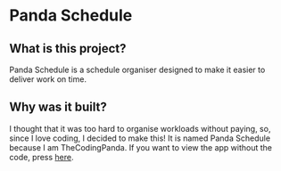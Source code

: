 # Panda Schedule

## What is this project?
Panda Schedule is a schedule organiser designed to make it easier to deliver work on time.

## Why was it built?
I thought that it was too hard to organise workloads without paying, so, since I love coding, I decided to make this! It is named Panda Schedule because I am TheCodingPanda.
If you want to view the app without the code, press <a href="https://panda-schedule.glitch.me" target="_blank">here</a>.
